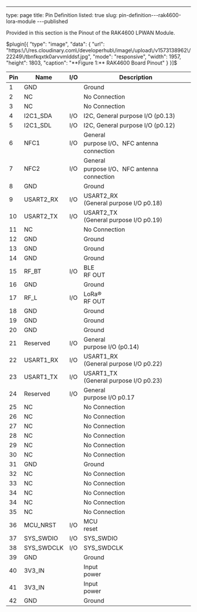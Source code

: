 ---
type: page
title: Pin Definition
listed: true
slug: pin-definition---rak4600-lora-module
---published

Provided in this section is the Pinout of the RAK4600 LPWAN Module.

$plugin[{
    "type": "image",
    "data": {
        "url": "https:\/\/res.cloudinary.com\/developerhub\/image\/upload\/v1573138962\/22249\/tbnfkqxtk0arvvmlddsf.jpg",
        "mode": "responsive",
        "width": 1957,
        "height": 1803,
        "caption": "**Figure 1:** RAK4600 Board Pinout"
    }
}]$

| **Pin** | **Name** | **I/O** | **Description** | 
| ---- | ---- | ---- | ---- | 
| 1 | GND |  | Ground | 
| 2 | NC |  | No Connection | 
| 3 | NC |  | No Connection | 
| 4 | I2C1_SDA | I/O | I2C, General purpose I/O (p0.13) | 
| 5 | I2C1_SDL | I/O | I2C, General purpose I/O (p0.12) | 
| 6 | NFC1 | I/O | General<br>purpose I/O、NFC antenna connection | 
| 7 | NFC2 | I/O | General<br>purpose I/O、NFC antenna connection | 
| 8 | GND |  | Ground | 
| 9 | USART2_RX | I/O | USART2_RX<br>(General purpose I/O p0.18) | 
| 10 | USART2_TX | I/O | USART2_TX<br>(General purpose I/O p0.19) | 
| 11 | NC |  | No Connection | 
| 12 | GND |  | Ground | 
| 13 | GND |  | Ground | 
| 14 | GND |  | Ground | 
| 15 | RF_BT | I/O | BLE<br>RF OUT | 
| 16 | GND |  | Ground | 
| 17 | RF_L | I/O | LoRa®<br>RF OUT | 
| 18 | GND |  | Ground | 
| 19 | GND |  | Ground | 
| 20 | GND |  | Ground | 
| 21 | Reserved | I/O | General<br>purpose I/O (p0.14) | 
| 22 | USART1_RX | I/O | USART1_RX<br>(General purpose I/O p0.22) | 
| 23 | USART1_TX | I/O | USART1_TX<br>(General purpose I/O p0.23) | 
| 24 | Reserved | I/O | General<br>purpose I/O p0.17 | 
| 25 | NC |  | No Connection | 
| 26 | NC |  | No Connection | 
| 27 | NC |  | No Connection | 
| 28 | NC |  | No Connection | 
| 29 | NC |  | No Connection | 
| 30 | NC |  | No Connection | 
| 31 | GND |  | Ground | 
| 32 | NC |  | No Connection | 
| 33 | NC |  | No Connection | 
| 34 | NC |  | No Connection | 
| 34 | NC |  | No Connection | 
| 35 | NC |  | No Connection | 
| 36 | MCU_NRST | I/O | MCU<br>reset | 
| 37 | SYS_SWDIO | I/O | SYS_SWDIO | 
| 38 | SYS_SWDCLK | I/O | SYS_SWDCLK | 
| 39 | GND |  | Ground | 
| 40 | 3V3_IN |  | Input<br>power | 
| 41 | 3V3_IN |  | Input<br>power | 
| 42 | GND |  | Ground | 


